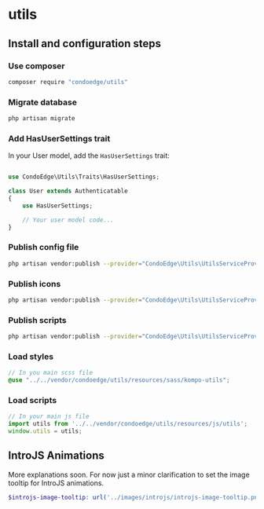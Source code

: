 # utils

## Install and configuration steps

### Use composer

```bash
composer require "condoedge/utils"
```

### Migrate database

```bash
php artisan migrate
```

### Add HasUserSettings trait

In your User model, add the `HasUserSettings` trait:

```php

use CondoEdge\Utils\Traits\HasUserSettings;

class User extends Authenticatable
{
    use HasUserSettings;

    // Your user model code...
}
```

### Publish config file

```bash
php artisan vendor:publish --provider="CondoEdge\Utils\UtilsServiceProvider" --tag=kompo-utils-config
```

### Publish icons

```bash
php artisan vendor:publish --provider="CondoEdge\Utils\UtilsServiceProvider" --tag=kompo-kompo-utils-icons
```

### Publish scripts

```bash
php artisan vendor:publish --provider="CondoEdge\Utils\UtilsServiceProvider" --tag=kompo-utils-assets
```

### Load styles

```scss
// In you main scss file
@use "../../vendor/condoedge/utils/resources/sass/kompo-utils";
```

### Load scripts

```javascript
// In your main js file
import utils from '../../vendor/condoedge/utils/resources/js/utils';
window.utils = utils;
```

## IntroJS Animations

More explanations soon. For now just a minor clarification to set the image tooltip for IntroJS animations.

```scss
$introjs-image-tooltip: url('../images/introjs/introjs-image-tooltip.png');
```
